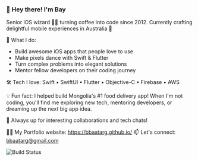 ### 👋 Hey there! I'm Bay

Senior iOS wizard 🧙‍♂️ turning coffee into code since 2012. Currently crafting delightful mobile experiences in Australia 🦘

🎯 What I do:
- Build awesome iOS apps that people love to use
- Make pixels dance with Swift & Flutter
- Turn complex problems into elegant solutions
- Mentor fellow developers on their coding journey

🛠 Tech I love:
Swift • SwiftUI • Flutter • Objective-C • Firebase • AWS

💡 Fun fact: I helped build Mongolia's #1 food delivery app! When I'm not coding, you'll find me exploring new tech, mentoring developers, or dreaming up the next big app idea.

🤝 Always up for interesting collaborations and tech chats!

🧑‍💻 My Portfolio website: https://bbaatarg.github.io/ 
📫 Let's connect: bbaatarg@gmail.com

![Build Status](https://img.shields.io/github/workflow/status/user/repo/CI)

<!---
bbaatarg/bbaatarg is a ✨ special ✨ repository because its `README.md` (this file) appears on your GitHub profile.
You can click the Preview link to take a look at your changes.
--->
